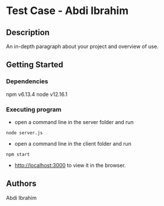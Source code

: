 # Test Case - Abdi Ibrahim

## Description
An in-depth paragraph about your project and overview of use.

## Getting Started

### Dependencies
npm v6.13.4
node v12.16.1

### Executing program

* open a command line in the server folder and run
```
node server.js
```

* open a command line in the client folder and run
```
npm start
```

* [http://localhost:3000](http://localhost:3000) to view it in the browser.

## Authors
Abdi Ibrahim
